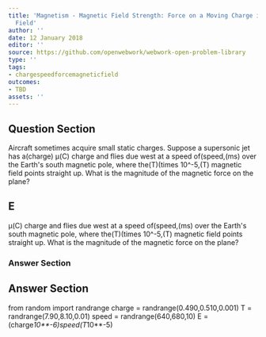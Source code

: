 ```yaml
---
title: 'Magnetism - Magnetic Field Strength: Force on a Moving Charge in a Magnetic
  Field'
author: ''
date: 12 January 2018
editor: ''
source: https://github.com/openwebwork/webwork-open-problem-library
type: ''
tags:
- chargespeedforcemagneticfield
outcomes:
- TBD
assets: ''
---
```


## Question Section 

Aircraft sometimes acquire small static charges. Suppose a supersonic jet has a(charge) μ(C) charge and flies due west at a speed of(speed,(ms) over the Earth's south magnetic pole, where the(T)(times 10^-5,(T) magnetic field points straight up. What is the magnitude of the magnetic force on the plane?
## E
μ(C) charge and flies due west at a speed of(speed,(ms) over the Earth's south magnetic pole, where the(T)(times 10^-5,(T) magnetic field points straight up. What is the magnitude of the magnetic force on the plane?
### Answer Section


## Answer Section

from random import randrange
charge = randrange(0.490,0.510,0.001)
T = randrange(7.90,8.10,0.01)
speed = randrange(640,680,10)
E = (charge*10**-6)*speed*(T*10**-5)
